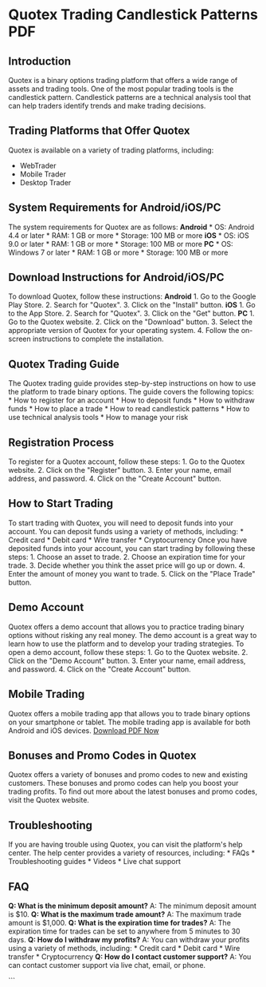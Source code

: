 # Quotex Trading Candlestick Patterns PDF

## Introduction

Quotex is a binary options trading platform that offers a wide range of
assets and trading tools. One of the most popular trading tools is the
candlestick pattern. Candlestick patterns are a technical analysis tool
that can help traders identify trends and make trading decisions.

## Trading Platforms that Offer Quotex

Quotex is available on a variety of trading platforms, including:

-   WebTrader
-   Mobile Trader
-   Desktop Trader

## System Requirements for Android/iOS/PC

The system requirements for Quotex are as follows: **Android** \* OS:
Android 4.4 or later \* RAM: 1 GB or more \* Storage: 100 MB or more
**iOS** \* OS: iOS 9.0 or later \* RAM: 1 GB or more \* Storage: 100 MB
or more **PC** \* OS: Windows 7 or later \* RAM: 1 GB or more \*
Storage: 100 MB or more

## Download Instructions for Android/iOS/PC

To download Quotex, follow these instructions: **Android** 1. Go to the
Google Play Store. 2. Search for "Quotex". 3. Click on the
"Install" button. **iOS** 1. Go to the App Store. 2. Search for
"Quotex". 3. Click on the "Get" button. **PC** 1. Go to the
Quotex website. 2. Click on the "Download" button. 3. Select the
appropriate version of Quotex for your operating system. 4. Follow the
on-screen instructions to complete the installation.

## Quotex Trading Guide

The Quotex trading guide provides step-by-step instructions on how to
use the platform to trade binary options. The guide covers the following
topics: \* How to register for an account \* How to deposit funds \* How
to withdraw funds \* How to place a trade \* How to read candlestick
patterns \* How to use technical analysis tools \* How to manage your
risk

## Registration Process

To register for a Quotex account, follow these steps: 1. Go to the
Quotex website. 2. Click on the "Register" button. 3. Enter your
name, email address, and password. 4. Click on the "Create
Account" button.

## How to Start Trading

To start trading with Quotex, you will need to deposit funds into your
account. You can deposit funds using a variety of methods, including: \*
Credit card \* Debit card \* Wire transfer \* Cryptocurrency Once you
have deposited funds into your account, you can start trading by
following these steps: 1. Choose an asset to trade. 2. Choose an
expiration time for your trade. 3. Decide whether you think the asset
price will go up or down. 4. Enter the amount of money you want to
trade. 5. Click on the "Place Trade" button.

## Demo Account

Quotex offers a demo account that allows you to practice trading binary
options without risking any real money. The demo account is a great way
to learn how to use the platform and to develop your trading strategies.
To open a demo account, follow these steps: 1. Go to the Quotex website.
2. Click on the "Demo Account" button. 3. Enter your name, email
address, and password. 4. Click on the "Create Account" button.

## Mobile Trading

Quotex offers a mobile trading app that allows you to trade binary
options on your smartphone or tablet. The mobile trading app is
available for both Android and iOS devices. [Download PDF
Now](\%22https://traff.sbs/brokerqxlid\%22)

## Bonuses and Promo Codes in Quotex

Quotex offers a variety of bonuses and promo codes to new and existing
customers. These bonuses and promo codes can help you boost your trading
profits. To find out more about the latest bonuses and promo codes,
visit the Quotex website.

## Troubleshooting

If you are having trouble using Quotex, you can visit the platform\'s
help center. The help center provides a variety of resources, including:
\* FAQs \* Troubleshooting guides \* Videos \* Live chat support

## FAQ

**Q: What is the minimum deposit amount?** A: The minimum deposit amount
is \$10. **Q: What is the maximum trade amount?** A: The maximum trade
amount is \$1,000. **Q: What is the expiration time for trades?** A: The
expiration time for trades can be set to anywhere from 5 minutes to 30
days. **Q: How do I withdraw my profits?** A: You can withdraw your
profits using a variety of methods, including: \* Credit card \* Debit
card \* Wire transfer \* Cryptocurrency **Q: How do I contact customer
support?** A: You can contact customer support via live chat, email, or
phone.

\`\`\`

